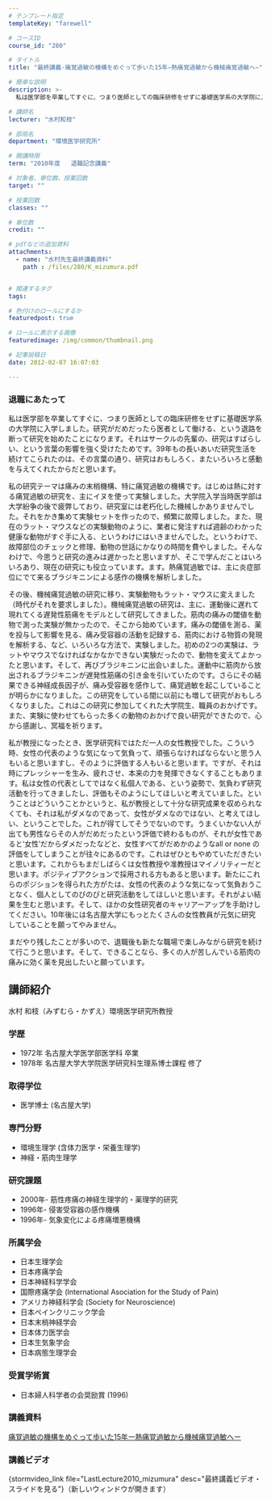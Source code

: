 ```yaml
---
# テンプレート指定
templateKey: "farewell"

# コースID
course_id: "280"

# タイトル
title: "最終講義-痛覚過敏の機構をめぐって歩いた15年−熱痛覚過敏から機械痛覚過敏へ−"

# 簡単な説明
description: >-
  私は医学部を卒業してすぐに、つまり医師としての臨床研修をせずに基礎医学系の大学院に入学しました。研究がだめだったら医者として働ける、という退路を断って研究を始めたことになります。それはサークルの先...

# 講師名
lecturer: "水村和枝"

# 部局名
department: "環境医学研究所"

# 開講時限
term: "2010年度	退職記念講義"

# 対象者、単位数、授業回数
target: ""

# 授業回数
classes: ""

# 単位数
credit: ""

# pdfなどの追加資料
attachments: 
  - name: "水村先生最終講義資料" 
    path : /files/280/K_mizumura.pdf


# 関連するタグ
tags:

# 色付けのロールにするか
featuredpost: true

# ロールに表示する画像
featuredimage: /img/common/thumbnail.png

# 記事投稿日
date: 2012-02-07 16:07:03

---
```

### 退職にあたって 

私は医学部を卒業してすぐに、つまり医師としての臨床研修をせずに基礎医学系の大学院に入学しました。研究がだめだったら医者として働ける、という退路を断って研究を始めたことになります。それはサークルの先輩の、研究はすばらしい、という言葉の影響を強く受けたためです。39年もの長いあいだ研究生活を続けてこられたのは、その言葉の通り、研究はおもしろく、またいろいろと感動を与えてくれたからだと思います。

私の研究テーマは痛みの末梢機構、特に痛覚過敏の機構です。はじめは熱に対する痛覚過敏の研究を、主にイヌを使って実験しました。大学院入学当時医学部は大学紛争の後で疲弊しており、研究室には老朽化した機械しかありませんでした。それをかき集めて実験セットを作ったので、頻繁に故障しました。また、現在のラット・マウスなどの実験動物のように、業者に発注すれば週齢のわかった健康な動物がすぐ手に入る、というわけにはいきませんでした。というわけで、故障部位のチェックと修理、動物の世話にかなりの時間を費やしました。そんなわけで、今思うと研究の進みは遅かったと思いますが、そこで学んだことはいろいろあり、現在の研究にも役立っています。ます。熱痛覚過敏では、主に炎症部位にでて来るブラジキニンによる感作の機構を解析しました。

その後、機械痛覚過敏の研究に移り、実験動物もラット・マウスに変えました（時代がそれを要求しました）。機械痛覚過敏の研究は、主に、運動後に遅れて現れてくる遅発性筋痛をモデルとして研究してきました。筋肉の痛みの閾値を動物で測った実験が無かったので、そこから始めています。痛みの閾値を測る、薬を投与して影響を見る、痛み受容器の活動を記録する、筋肉における物質の発現を解析する、など、いろいろな方法で、実験しました。初めの2つの実験は、ラットやマウスでなければなかなかできない実験だったので、動物を変えてよかったと思います。そして、再びブラジキニンに出会いました。運動中に筋肉から放出されるブラジキニンが遅発性筋痛の引き金を引いていたのです。さらにその結果できる神経成長因子が、痛み受容器を感作して、痛覚過敏を起こしていることが明らかになりました。この研究をしている間に以前にも増して研究がおもしろくなりました。これはこの研究に参加してくれた大学院生、職員のおかげです。また、実験に使わせてもらった多くの動物のおかげで良い研究ができたので、心から感謝し、冥福を祈ります。

私が教授になったとき、医学研究科ではただ一人の女性教授でした。こういう時、女性の代表のような気になって気負って、頑張らなければならないと思う人もいると思いますし、そのように評価する人もいると思います。ですが、それは時にプレッシャーを生み、疲れさせ、本来の力を発揮できなくすることもあります。私は女性の代表としてではなく私個人である、という姿勢で、気負わず研究活動を行ってきましたし、評価もそのようにしてほしいと考えていました。ということはどういうことかというと、私が教授として十分な研究成果を収められなくても、それは私がダメなのであって、女性がダメなのではない、と考えてほしい、ということでした。これが得てしてそうでないのです。うまくいかない人が出ても男性ならその人がだめだったという評価で終わるものが、それが女性であると‘女性’だからダメだったなどと、女性すべてがだめかのようなall or none の評価をしてしまうことが往々にあるのです。これはぜひともやめていただきたいと思います。これからもまだしばらくは女性教授や准教授はマイノリティーだと思います。ポジティブアクションで採用される方もあると思います。新たにこれらのポジションを得られた方がたは、女性の代表のような気になって気負おうことなく、個人としてのびのびと研究活動をしてほしいと思います。それがよい結果を生むと思います。そして、ほかの女性研究者のキャリアーアップを手助けしてください。10年後には名古屋大学にもっとたくさんの女性教員が元気に研究していることを願ってやみません。

まだやり残したことが多いので、退職後も新たな職場で楽しみながら研究を続けて行こうと思います。そして、できることなら、多くの人が苦しんでいる筋肉の痛みに効く薬を見出したいと願っています。
## 講師紹介

水村 和枝（みずむら・かずえ）環境医学研究所教授 

### 学歴

  * 1972年 名古屋大学医学部医学科 卒業
  * 1978年 名古屋大学大学院医学研究科生理系博士課程 修了

### 取得学位

  * 医学博士 (名古屋大学)

### 専門分野

  * 環境生理学 (含体力医学・栄養生理学)
  * 神経・筋肉生理学

### 研究課題

  * 2000年- 筋性疼痛の神経生理学的・薬理学的研究
  * 1996年- 侵害受容器の感作機構
  * 1996年- 気象変化による疼痛増悪機構

### 所属学会

  * 日本生理学会
  * 日本疼痛学会
  * 日本神経科学学会
  * 国際疼痛学会 (International Asociation for the Study of Pain)
  * アメリカ神経科学会 (Society for Neuroscience)
  * 日本ペインクリニック学会
  * 日本末梢神経学会
  * 日本体力医学会
  * 日本生気象学会
  * 日本病態生理学会

### 受賞学術賞

  * 日本婦人科学者の会奨励賞 (1996)
### 講義資料


[痛覚過敏の機構をめぐって歩いた15年ー熱痛覚過敏から機械痛覚過敏へー](/files/280/K_mizumura.pdf) 

### 講義ビデオ

{stormvideo_link file="LastLecture2010_mizumura" desc="最終講義ビデオ・スライドを見る"}（新しいウィンドウが開きます）
